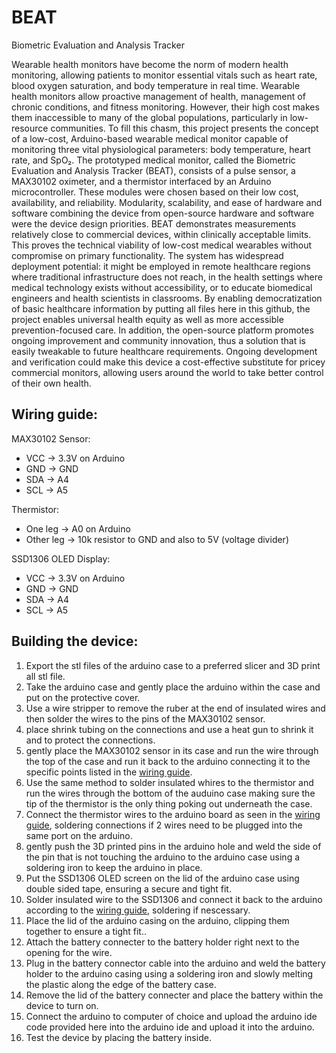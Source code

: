 # BEAT
Biometric Evaluation and Analysis Tracker

Wearable health monitors have become the norm of modern health monitoring, allowing patients to monitor essential vitals such as heart rate, blood oxygen saturation, and body temperature in real time. Wearable health monitors allow proactive management of health, management of chronic conditions, and fitness monitoring. However, their high cost makes them inaccessible to many of the global populations, particularly in low-resource communities. To fill this chasm, this project presents the concept of a low-cost, Arduino-based wearable medical monitor capable of monitoring three vital physiological parameters: body temperature, heart rate, and SpO₂.  The prototyped medical monitor, called the Biometric Evaluation and Analysis Tracker (BEAT), consists of a pulse sensor, a MAX30102 oximeter, and a thermistor interfaced by an Arduino microcontroller. These modules were chosen based on their low cost, availability, and reliability. Modularity, scalability, and ease of hardware and software combining the device from open-source hardware and software were the device design priorities. BEAT demonstrates measurements relatively close to commercial devices, within clinically acceptable limits. This proves the technical viability of low-cost medical wearables without compromise on primary functionality. The system has widespread deployment potential: it might be employed in remote healthcare regions where traditional infrastructure does not reach, in the health settings where medical technology exists without accessibility, or to educate biomedical engineers and health scientists in classrooms. By enabling democratization of basic healthcare information by putting all files here in this github, the project enables universal health equity as well as more accessible prevention-focused care. In addition, the open-source platform promotes ongoing improvement and community innovation, thus a solution that is easily tweakable to future healthcare requirements. Ongoing development and verification could make this device a cost-effective substitute for pricey commercial monitors, allowing users around the world to take better control of their own health.

## Wiring guide:
MAX30102 Sensor:
- VCC → 3.3V on Arduino
- GND → GND
- SDA → A4
- SCL → A5

Thermistor:
- One leg → A0 on Arduino
- Other leg → 10k resistor to GND and also to 5V (voltage divider)

SSD1306 OLED Display:
- VCC → 3.3V on Arduino
- GND → GND
- SDA → A4
- SCL → A5

## Building the device:
1. Export the stl files of the arduino case to a preferred slicer and 3D print all stl file.
2. Take the arduino case and gently place the arduino within the case and put on the protective cover.
4. Use a wire stripper to remove the ruber at the end of insulated wires and then solder the wires to the pins of the MAX30102 sensor.
5. place shrink tubing on the connections and use a heat gun to shrink it and to protect the connections.
6. gently place the MAX30102 sensor in its case and run the wire through the top of the case and run it back to the arduino connecting it to the specific points listed in the [wiring guide](#wiring-guide).
7. Use the same method to solder insulated whires to the thermistor and run the wires through the bottom of the auduino case making sure the tip of the thermistor is the only thing poking out underneath the case.
8. Connect the thermistor wires to the arduino board as seen in the [wiring guide](#wiring-guide), soldering connections if 2 wires need to be plugged into the same port on the arduino.
9. gently push the 3D printed pins in the arduino hole and weld the side of the pin that is not touching the arduino to the arduino case using a soldering iron to keep the arduino in place.
10. Put the SSD1306 OLED screen on the lid of the arduino case using double sided tape, ensuring a secure and tight fit.
11. Solder insulated wire to the SSD1306 and connect it back to the arduino according to the [wiring guide](#wiring-guide), soldering if nescessary.
12. Place the lid of the arduino casing on the arduino, clipping them together to ensure a tight fit..
13. Attach the battery connecter to the battery holder right next to the opening for the wire.
14. Plug in the battery connector cable into the arduino and weld the battery holder to the arduino casing using a soldering iron and slowly melting the plastic along the edge of the battery case.
15. Remove the lid of the battery connecter and place the battery within the device to turn on.
16. Connect the arduino to computer of choice and upload the arduino ide code provided here into the arduino ide and upload it into the arduino.
17. Test the device by placing the battery inside.

